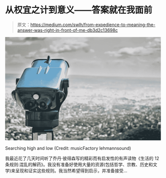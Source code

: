 # 从权宜之计到意义——答案就在我面前

> 原文：<https://medium.com/swlh/from-expedience-to-meaning-the-answer-was-right-in-front-of-me-db3d2c13698c>

![](img/cfb95c94466d6f4e1f0e0f44a3a65627.png)

Searching high and low (Credit: musicFactory lehmannsound)

我最近花了几天时间听了乔丹·彼得森写的精彩而有启发性的有声读物《生活的 12 条规则:混乱的解药》。我没有准备好使用大量的资源(包括哲学、宗教、历史和文学)来呈现和证实这些规则。我当然希望得到启示，并准备接受…